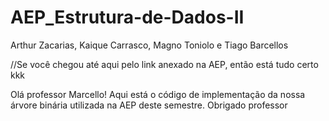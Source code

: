 # AEP_Estrutura-de-Dados-II
Arthur Zacarias, Kaique Carrasco, Magno Toniolo e Tiago Barcellos

//Se você chegou até aqui pelo link anexado na AEP, então está tudo certo kkk

Olá professor Marcello! Aqui está o código de implementação da nossa árvore binária utilizada na AEP deste semestre. Obrigado professor
